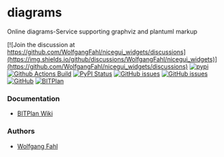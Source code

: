 # diagrams
Online diagrams-Service supporting graphviz and plantuml markup

[![Join the discussion at https://github.com/WolfgangFahl/nicegui_widgets/discussions](https://img.shields.io/github/discussions/WolfgangFahl/nicegui_widgets)](https://github.com/WolfgangFahl/nicegui_widgets/discussions)
[![pypi](https://img.shields.io/pypi/pyversions/online-diagrams)](https://pypi.org/project/online-diagrams/)
[![Github Actions Build](https://github.com/WolfgangFahl/nicegui_widgets/workflows/Build/badge.svg?branch=main)](https://github.com/WolfgangFahl/nicegui_widgets/actions?query=workflow%3ABuild+branch%3Amaster)
[![PyPI Status](https://img.shields.io/pypi/v/online-diagrams.svg)](https://pypi.python.org/pypi/online-diagrams/)
[![GitHub issues](https://img.shields.io/github/issues/BITPlan/diagrams.svg)](https://github.com/BITPlan/diagrams/issues)
[![GitHub issues](https://img.shields.io/github/issues-closed/BITPlan/diagrams.svg)](https://github.com/BITPlan/diagrams/issues/?q=is%3Aissue+is%3Aclosed)
[![GitHub](https://img.shields.io/github/license/BITPlan/diagrams.svg)](https://www.apache.org/licenses/LICENSE-2.0)
[![BITPlan](http://wiki.bitplan.com/images/wiki/thumb/3/38/BITPlanLogoFontLessTransparent.png/198px-BITPlanLogoFontLessTransparent.png)](http://www.bitplan.com)

### Documentation
* [BITPlan Wiki](http://wiki.bitplan.com/index.php/Diagrams)

### Authors
* [Wolfgang Fahl](http://www.bitplan.com/Wolfgang_Fahl)
